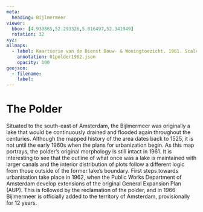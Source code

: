 ```yaml
---
meta:
  heading: Bijlmermeer
viewer:
  bbox: [4.930865,52.293326,5.016497,52.341949]
  rotation: 32
xyz:
allmaps:
  - label: Kaartserie van de Dienst Bouw- & Woningtoezicht, 1961. Scale 1:25000. Stadsarchief Amsterdam.
    annotation: 01polder1962.json
    opacity: 100
geojson:
  - filename: 
    label: 
---
```

# The Polder
Situated to the south-east of Amsterdam, the Bijlmermeer was originally a lake that would be continuously drained and flooded again throughout the centuries. Although the mapped history of the area dates back to 1525, it is not until the early 1960s when the plans for urbanization begin. As this map portrays, the polder’s original morphology is still intact in 1961. It is interesting to see that the outline of what once was a lake is maintained with larger canals and the interior distribution of plots follow a different logic from those outside of the former lake’s boundary. 
First steps towards urbanisation take place in 1962, when the Public Works Department of Amsterdam develop extensions of the original General Expansion Plan (AUP). This is followed by the reclamation of the polder, and in 1966 Bijlmermeer is officially added to the territory of Amsterdam, provisionally for 12 years.
